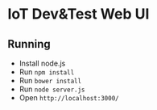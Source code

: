 IoT Dev&Test Web UI
===================

## Running
* Install node.js
* Run `npm install`
* Run `bower install`
* Run `node server.js`
* Open `http://localhost:3000/`

